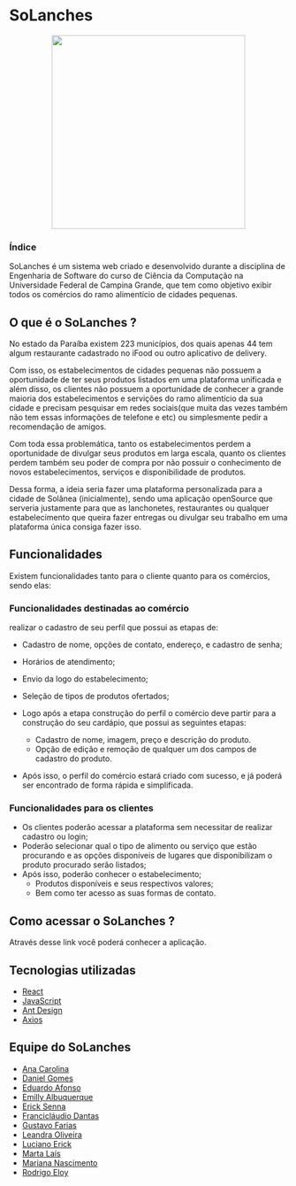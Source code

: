 # SoLanches

<p align=center>
  <img width=350 src="https://user-images.githubusercontent.com/50140771/128449867-ad40f72b-5031-40a7-86f2-d5ef541352d3.png"/> 
</p>

### Índice

SoLanches é um sistema web criado e desenvolvido durante a disciplina de Engenharia de Software do curso de Ciência da Computação na Universidade Federal de Campina Grande, que tem como objetivo exibir todos os comércios do ramo alimentício de cidades pequenas.

## O que é o SoLanches ?

No estado da Paraíba existem 223 municípios, dos quais apenas 44 tem algum restaurante cadastrado no iFood ou outro aplicativo de delivery. 

Com isso, os estabelecimentos  de cidades pequenas não possuem a oportunidade de ter seus produtos listados em uma plataforma unificada e além disso, os clientes não possuem a oportunidade de conhecer a grande maioria dos estabelecimentos e servições do ramo alimentício da sua cidade e precisam pesquisar em redes sociais(que muita das vezes também não tem essas informações de telefone e etc) ou simplesmente pedir a recomendação de amigos.

Com toda essa problemática, tanto os estabelecimentos perdem a oportunidade de divulgar seus produtos em larga escala, quanto os clientes perdem também seu poder de compra por não possuir o conhecimento de novos estabelecimentos, serviços e disponibilidade de produtos.

Dessa forma, a ideia seria fazer uma plataforma personalizada para a cidade de Solânea (inicialmente), sendo uma aplicação openSource que serveria justamente para que as lanchonetes, restaurantes ou qualquer estabelecimento que queira fazer entregas ou divulgar seu trabalho em uma plataforma única consiga fazer isso.


## Funcionalidades

Existem funcionalidades tanto para o cliente quanto para os comércios, sendo elas:


### Funcionalidades destinadas ao comércio

 realizar o cadastro de seu perfil que possui as etapas de:
  - Cadastro de nome, opções de contato, endereço, e cadastro de senha;
  - Horários de atendimento;
  - Envio da logo do estabelecimento;
  - Seleção de tipos de produtos ofertados;

- Logo após a etapa construção do perfil o comércio deve partir para a construção do seu cardápio, que possui as seguintes etapas:
  - Cadastro de nome, imagem, preço e descrição do produto.
  -  Opção de edição e remoção de qualquer um dos campos de cadastro do produto.

- Após isso, o perfil do comércio estará criado com sucesso, e já poderá ser encontrado de forma rápida e simplificada.

### Funcionalidades para os clientes

- Os clientes poderão acessar a plataforma sem necessitar de realizar cadastro ou login;
- Poderão selecionar qual o tipo de alimento ou serviço que estão procurando e as opções disponíveis de lugares que disponibilizam o 
produto procurado serão listados;
- Após isso, poderão conhecer o estabelecimento;
  - Produtos disponíveis e seus respectivos valores; 
  - Bem como ter acesso as suas formas de contato.


## Como acessar o SoLanches ?

Através desse link você poderá conhecer a aplicação.

## Tecnologias utilizadas

- [React]()
- [JavaScript]() 
- [Ant Design]()
- [Axios]()

## Equipe do SoLanches 

- [Ana Carolina]()
- [Daniel Gomes]()
- [Eduardo Afonso]()
- [Emilly Albuquerque]()
- [Erick Senna]()
- [Francicláudio Dantas]()
- [Gustavo Farias]()
- [Leandra Oliveira]()
- [Luciano Erick]()
- [Marta Laís]()
- [Mariana Nascimento]()
- [Rodrigo Eloy]()
